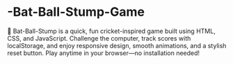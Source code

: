 # -Bat-Ball-Stump-Game
🏏 Bat-Ball-Stump is a quick, fun cricket-inspired game built using HTML, CSS, and JavaScript. Challenge the computer, track scores with localStorage, and enjoy responsive design, smooth animations, and a stylish reset button. Play anytime in your browser—no installation needed!
